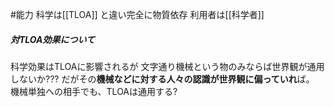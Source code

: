 #能力
科学は[[TLOA]] と違い完全に物質依存
利用者は[[科学者]]　　

##### 対TLOA効果について
科学効果はTLOAに影響されるが
文字通り機械という物のみならば世界観が通用しないか???
だがその**機械などに対する人々の認識が世界観に偏っていれ**ば。
機械単独への相手でも、TLOAは通用する?